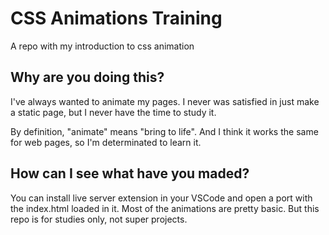 # CSS Animations Training
A repo with my introduction to css animation

## Why are you doing this?

I've always wanted to animate my pages. I never was satisfied in just make a static page, but I never have the time to study it.

By definition, "animate" means "bring to life". And I think it works the same for web pages, so I'm determinated to learn it.

## How can I see what have you maded?

You can install live server extension in your VSCode and open a port with the index.html loaded in it. Most of the animations are pretty basic. But this repo is for studies only, not super projects.
